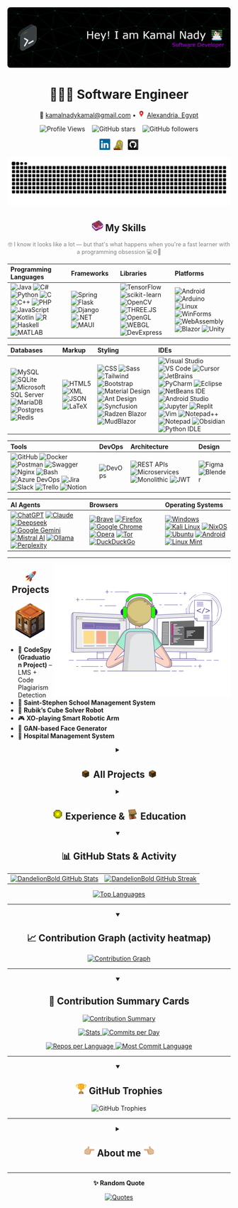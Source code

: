 <a href="https://github.com/DandelionBold">
  <picture>
    <!-- Dark mode -->
    <source media="(prefers-color-scheme: dark)" srcset="images/banner/github-header-banner-dark.png" />
    <!-- Light mode -->
    <source media="(prefers-color-scheme: light)" srcset="images/banner/github-header-banner-white.png" />
    <!-- Fallback (shows in older browsers/renderers) -->
    <img alt="Header" src="images/banner/github-header-banner-dark.png" />
  </picture>
</a>
<!-- If you want the template Easy and fast to make, I generated it from https://leviarista.github.io/github-profile-header-generator/ -->

<!-- Centered Personal Info -->
<div align="center">

  <h1>🧑🏻‍💻 Software Engineer</h1>

  <p>
    📧 <a href="mailto:kamalnadykamal@gmail.com">kamalnadykamal@gmail.com</a> • 
    <a href="https://maps.app.goo.gl/Lkm91N7a41cyADre8"> <img src="./gifs/location-pin-pointer.gif" alt="Location pin" height="17" /></a>
    <a href="https://maps.app.goo.gl/Lkm91N7a41cyADre8">Alexandria, Egypt</a>
  </p>

  <!-- 👀 Profile Views -->
  <p>
    <img src="https://komarev.com/ghpvc/?username=DandelionBold&label=Profile%20views&color=0e75b6&style=flat" alt="Profile Views" />
    &nbsp;&nbsp;
    <img src="https://img.shields.io/github/stars/DandelionBold?style=social" alt="GitHub stars" />
    &nbsp;&nbsp;
    <img src="https://img.shields.io/github/followers/DandelionBold?style=social" alt="GitHub followers" />
  </p>

  <p>
    <a href="https://www.linkedin.com/in/kamal-nady"><img src="./images/linkedin.svg" width="24" alt="LinkedIn" /></a>&nbsp;
    <a href="https://raw.githubusercontent.com/DandelionBold/DandelionBold/main/gifs/Ok-and.jpeg"><img src="./gifs/xbox.gif" width="24" alt="Xbox" /></a>&nbsp;
    <a href="https://github.com/DandelionBold"><img src="./images/github.svg" width="24" alt="GitHub" /></a>
  </p>

</div>


<!-- GitHub Snake -->
<div align="center">
  <picture>
    <source media="(prefers-color-scheme: dark)" srcset="https://raw.githubusercontent.com/DandelionBold/DandelionBold/output/github-contribution-grid-snake-dark.svg">
    <source media="(prefers-color-scheme: light)" srcset="https://raw.githubusercontent.com/DandelionBold/DandelionBold/output/github-contribution-grid-snake.svg">
    <img alt="github contribution grid snake animation" src="https://raw.githubusercontent.com/DandelionBold/DandelionBold/output/github-contribution-grid-snake.svg">
  </picture>
</div>

<!-- Centered heading -->
<h2 align="center"><a href="#-my-skills"><img src="./gifs/minecraft-enchanted-book.gif" width="25px"></a> My Skills</h2>

<p align="center" style="color: gray; font-size: 0.9em;">
  🤓 I know it looks like a lot — but that's what happens when you're a fast learner with a programming obsession 💻⚙️🚀
</p>

| **Programming Languages** | **Frameworks** | **Libraries** | **Platforms** |
| :------------------------ | :------------- | :------------ | :------------ |
| ![Java](https://img.shields.io/badge/Java-007396?logo=java&logoColor=white) ![C#](https://img.shields.io/badge/C%23-239120?logo=c-sharp&logoColor=white) ![Python](https://img.shields.io/badge/Python-3776AB?logo=python&logoColor=white) ![C](https://img.shields.io/badge/C-A8B9CC?logo=c&logoColor=black) ![C++](https://img.shields.io/badge/C++-00599C?logo=c%2B%2B&logoColor=white) ![PHP](https://img.shields.io/badge/PHP-777BB4?logo=php&logoColor=white) ![JavaScript](https://img.shields.io/badge/JavaScript-F7DF1E?logo=javascript&logoColor=black) ![Kotlin](https://img.shields.io/badge/Kotlin-7F52FF?logo=kotlin&logoColor=white) ![R](https://img.shields.io/badge/R-276DC3?logo=r&logoColor=white) ![Haskell](https://img.shields.io/badge/Haskell-5D4F85?logo=haskell&logoColor=white) ![MATLAB](https://img.shields.io/badge/MATLAB-0076A8?logo=MathWorks&logoColor=white) | ![Spring](https://img.shields.io/badge/Spring-6DB33F?logo=spring&logoColor=white) ![Flask](https://img.shields.io/badge/Flask-000000?logo=flask&logoColor=white) ![Django](https://img.shields.io/badge/Django-092E20?logo=django&logoColor=white) ![.NET](https://img.shields.io/badge/.NET-512BD4?logo=dotnet&logoColor=white) ![MAUI](https://img.shields.io/badge/MAUI.NET-512BD4?logo=dotnet&logoColor=white) | ![TensorFlow](https://img.shields.io/badge/TensorFlow-FF6F00?logo=tensorflow&logoColor=white) ![scikit-learn](https://img.shields.io/badge/scikit--learn-F7931E?logo=python&logoColor=white) ![OpenCV](https://img.shields.io/badge/OpenCV-5C3EE8?logo=opencv&logoColor=white) ![THREE.JS](https://img.shields.io/badge/THREE.JS-000000?logo=three.js&logoColor=white) ![OpenGL](https://img.shields.io/badge/OpenGL-5586A4?logo=opengl&logoColor=white) ![WEBGL](https://img.shields.io/badge/WebGL-000000?logo=webgl&logoColor=white) ![DevExpress](https://img.shields.io/badge/DevExpress-0096FF?logo=devexpress&logoColor=white) | ![Android](https://img.shields.io/badge/Android-3DDC84?logo=android&logoColor=white) ![Arduino](https://img.shields.io/badge/Arduino-00979D?logo=arduino&logoColor=white) ![Linux](https://img.shields.io/badge/Linux-FCC624?logo=linux&logoColor=black) ![WinForms](https://img.shields.io/badge/WinForms-5A2D81?logo=.net&logoColor=white) ![WebAssembly](https://img.shields.io/badge/WebAssembly-654FF0?logo=webassembly&logoColor=white) ![Blazor](https://img.shields.io/badge/Blazor-512BD4?logo=blazor&logoColor=white) ![Unity](https://img.shields.io/badge/Unity-%23000000.svg?logo=unity&logoColor=white) |

| **Databases** | **Markup** | **Styling** | **IDEs** |
| :------------ | :--------- | :---------- | :------- |
| ![MySQL](https://img.shields.io/badge/MySQL-4479A1?logo=mysql&logoColor=white) ![SQLite](https://img.shields.io/badge/SQLite-003B57?logo=sqlite&logoColor=white) ![Microsoft SQL Server](https://custom-icon-badges.demolab.com/badge/Microsoft%20SQL%20Server-CC2927?logo=mssqlserver-white&logoColor=white) ![MariaDB](https://img.shields.io/badge/MariaDB-003545?logo=mariadb&logoColor=white) ![Postgres](https://img.shields.io/badge/Postgres-%23316192.svg?logo=postgresql&logoColor=white) ![Redis](https://img.shields.io/badge/Redis-%23DD0031.svg?logo=redis&logoColor=white) | ![HTML5](https://img.shields.io/badge/HTML5-E34F26?logo=html5&logoColor=white) ![XML](https://img.shields.io/badge/XML-000000?logo=xml&logoColor=white) ![JSON](https://img.shields.io/badge/JSON-000000?logo=json&logoColor=white) ![LaTeX](https://img.shields.io/badge/LaTeX-008080?logo=latex&logoColor=white) | ![CSS](https://img.shields.io/badge/CSS-1572B6?logo=css3&logoColor=white) ![Sass](https://img.shields.io/badge/Sass-CC6699?logo=sass&logoColor=white) ![Tailwind](https://img.shields.io/badge/Tailwind-38B2AC?logo=tailwindcss&logoColor=white) ![Bootstrap](https://img.shields.io/badge/Bootstrap-563D7C?logo=bootstrap&logoColor=white) ![Material Design](https://img.shields.io/badge/Material%20Design-0081CB?logo=material-design&logoColor=white) ![Ant Design](https://img.shields.io/badge/Ant%20Design-0170FE?logo=ant-design&logoColor=white) ![Syncfusion](https://img.shields.io/badge/Syncfusion-00BDF6?logo=syncfusion&logoColor=white) ![Radzen Blazor](https://img.shields.io/badge/Radzen-Blazor-512BD4?logo=blazor&logoColor=white) ![MudBlazor](https://img.shields.io/badge/MudBlazor-512BD4?logo=blazor&logoColor=white) | ![Visual Studio](https://img.shields.io/badge/Visual%20Studio-5C2D91?logo=visual-studio&logoColor=white) ![VS Code](https://img.shields.io/badge/VS%20Code-007ACC?logo=visual-studio-code&logoColor=white) ![Cursor](https://custom-icon-badges.demolab.com/badge/Cursor-000000?logo=cursor-ai-white) ![JetBrains](https://img.shields.io/badge/JetBrains-000000?logo=jetbrains&logoColor=white) ![PyCharm](https://img.shields.io/badge/PyCharm-000?logo=pycharm&logoColor=fff) ![Eclipse](https://img.shields.io/badge/Eclipse-FE7A16.svg?logo=Eclipse&logoColor=white) ![NetBeans IDE](https://img.shields.io/badge/NetBeans%20IDE-1B6AC6.svg?logo=apache-netbeans-ide&logoColor=white) ![Android Studio](https://img.shields.io/badge/Android%20Studio-3DDC84?logo=android-studio&logoColor=white) ![Jupyter](https://img.shields.io/badge/Jupyter-FF9A00?logo=jupyter&logoColor=white) ![Replit](https://img.shields.io/badge/Replit-F26207?logo=replit&logoColor=fff) ![Vim](https://img.shields.io/badge/Vim-%2311AB00.svg?logo=vim&logoColor=white) ![Notepad++](https://img.shields.io/badge/Notepad++-90E59A.svg?&logo=notepad%2b%2b&logoColor=black) ![Notepad](https://custom-icon-badges.demolab.com/badge/Notepad-2C2C2C?logo=windows11&logoColor=white) ![Obsidian](https://img.shields.io/badge/Obsidian-%23483699.svg?&logo=obsidian&logoColor=white) ![Python IDLE](https://img.shields.io/badge/Python%20IDLE-3776AB?logo=python&logoColor=fff) |

| **Tools** | **DevOps** | **Architecture** | **Design** |
| :--------| :----------| :---------------- | :--------- |
| ![GitHub](https://img.shields.io/badge/GitHub-181717?logo=github&logoColor=white) ![Docker](https://img.shields.io/badge/Docker-2496ED?logo=docker&logoColor=white) ![Postman](https://img.shields.io/badge/Postman-FF6C37?logo=postman&logoColor=white) ![Swagger](https://img.shields.io/badge/Swagger-85EA2D?logo=swagger&logoColor=white) ![Nginx](https://img.shields.io/badge/Nginx-009639?logo=nginx&logoColor=white) ![Bash](https://img.shields.io/badge/Bash-4EAA25?logo=gnu-bash&logoColor=white) ![Azure DevOps](https://custom-icon-badges.demolab.com/badge/Azure%20DevOps-0078D7?logo=azure-devops-white&logoColor=fff) ![Jira](https://img.shields.io/badge/Jira-0052CC?logo=jira&logoColor=fff) ![Slack](https://img.shields.io/badge/Slack-4A154B?logo=slack&logoColor=fff) ![Trello](https://img.shields.io/badge/Trello-0052CC?logo=trello&logoColor=fff) ![Notion](https://img.shields.io/badge/Notion-000?logo=notion&logoColor=fff) | ![DevOps](https://img.shields.io/badge/DevOps-007ACC?logo=azuredevops&logoColor=white) | ![REST APIs](https://img.shields.io/badge/REST%20APIs-4285F4?logo=swagger&logoColor=white) ![Microservices](https://img.shields.io/badge/Microservices-6DB33F?logo=docker&logoColor=white) ![Monolithic](https://img.shields.io/badge/Monolithic-333333?logo=server&logoColor=white) ![JWT](https://img.shields.io/badge/JWT-000?logo=jwt&logoColor=white) | ![Figma](https://img.shields.io/badge/Figma-F24E1E?logo=figma&logoColor=white) ![Blender](https://img.shields.io/badge/Blender-F5792A?logo=blender&logoColor=white) |

| **AI Agents** | **Browsers** | **Operating Systems** |
| :------------ | :----------- | :-------------------- |
| [![ChatGPT](https://img.shields.io/badge/ChatGPT-74aa9c?logo=openai&logoColor=white)](#) [![Claude](https://img.shields.io/badge/Claude-D97757?logo=claude&logoColor=fff)](#) [![Deepseek](https://custom-icon-badges.demolab.com/badge/Deepseek-4D6BFF?logo=deepseek&logoColor=fff)](#) [![Google Gemini](https://img.shields.io/badge/Google%20Gemini-886FBF?logo=googlegemini&logoColor=fff)](#) [![Mistral AI](https://img.shields.io/badge/Mistral%20AI-FA520F?logo=mistral-ai&logoColor=fff)](#) [![Ollama](https://img.shields.io/badge/Ollama-fff?logo=ollama&logoColor=000)](#) [![Perplexity](https://img.shields.io/badge/Perplexity-1FB8CD?logo=perplexity&logoColor=fff)](#) | [![Brave](https://img.shields.io/badge/Brave-FB542B?logo=Brave&logoColor=white)](#) [![Firefox](https://img.shields.io/badge/Firefox-FF7139?logo=Firefox&logoColor=white)](#) [![Google Chrome](https://img.shields.io/badge/Google%20Chrome-4285F4?logo=GoogleChrome&logoColor=white)](#) [![Opera](https://img.shields.io/badge/Opera-FF1B2D?logo=Opera&logoColor=white)](#) [![Tor](https://img.shields.io/badge/Tor-7D4698?logo=Tor-Browser&logoColor=white)](#) [![DuckDuckGo](https://img.shields.io/badge/DuckDuckGo-DE5833?logo=duckduckgo&logoColor=white)](#) | [![Windows](https://custom-icon-badges.demolab.com/badge/Windows-0078D6?logo=windows11&logoColor=white)](#) [![Kali Linux](https://img.shields.io/badge/Kali%20Linux-557C94?logo=kalilinux&logoColor=fff)](#) [![NixOS](https://img.shields.io/badge/NixOS-5277C3?logo=nixos&logoColor=fff)](#) [![Ubuntu](https://img.shields.io/badge/Ubuntu-E95420?logo=ubuntu&logoColor=white)](#) [![Android](https://img.shields.io/badge/Android-3DDC84?logo=android&logoColor=white)](#) [![Linux Mint](https://img.shields.io/badge/Linux%20Mint-87CF3E?logo=linuxmint&logoColor=fff)](#) |

---

<!-- Image floats to the right -->
<a href="#-projects"><img align="right" alt="Coding" width="400" src="./gifs/coding-animation.gif"></a>

<!-- Centered heading -->
<h2 align="center"><a href="#-projects"><img src="./gifs/rocket-emoji.gif" width="25px"></a> Projects</h2>

<div align="center">
  <a href="#-projects"><img src="./gifs/minecraft-crafting-table.gif" alt="Minecraft Crafting Table" width="80"></a>
</div>

- 🧠 **CodeSpy (Graduation Project)** – LMS + Code Plagiarism Detection  
- 🏫 **Saint-Stephen School Management System**  
- 🤖 **Rubik’s Cube Solver Robot**  
- 🎮 **XO-playing Smart Robotic Arm**  
- 🧠 **GAN-based Face Generator**  
- 🏥 **Hospital Management System**  


<details closed>
<summary align="center"><h2><a href="#-all-projects-"><img src="./gifs/minecraft-chest-opening.gif" width="25px"></a> All Projects <a href="#-all-projects-"><img src="./gifs/minecraft-chest-opening.gif" width="25px"></a></h2></summary>

<div align="center">
  <a href="#-all-projects-"><img src="./gifs/coding.gif" alt="Minecraft Chest Opening" width="100"></a>
</div>

<!--
- **Project A** — one-liner value. Stack: <tech>. [Repo](#) • [Live](#)
- **Project B** — one-liner value. Stack: <tech>. [Repo](#) • [Demo GIF](#)
- **Project C** — one-liner value. Stack: <tech>. [Repo](#)
-->

### 🧠 CodeSpy (Graduation Project)
- **Description:** Full LMS with integrated **code-plagiarism detection** across **127 programming languages**, built to help instructors manage classes and uphold academic integrity.
- **Technologies:** HTML, CSS, JavaScript, **Python**, **Django**, **MySQL**
- **Features:**
  - Plagiarism detection with similarity analysis on code submissions.
  - Class/section management, assignments, grading, and progress tracking.
  - Teacher–student communication (announcements, messaging).
  - Role-based access (admins, teachers, students).
  - Integrity focus: nudges, guidance, and feedback to teach ethical coding.
- **Status:** Completed

---

### 🏫 Saint-Stephen School Management System
- **Description:** Management system for a church-service program (school-like) that teaches hymns, rituals, and Coptic language, with full attendance and materials tracking for students and teachers.
- **Technologies:** **Python**, **Django**, HTML, **SASS**, CSS, JavaScript, **MySQL**
- **Features:**
  - **Curriculum management** for church subjects (materials, units, attachments).
  - **Attendance tracking** for students and teachers.
  - **Roles & permissions:** teachers manage classes; students view grades, class details, and study materials.
  - Class announcements and simple teacher–student communication.
- **Notes:** Side project with evolving user requirements, so development spans longer and iterates with feedback.
- **Status:** In development

---

### 🤖 Robotic Rubik’s Cube Solver
- **Description:** End-to-end robot that detects cube colors, computes a valid solve sequence, and executes moves automatically.
- **Technologies:** **Python**, **OpenCV**, **Arduino UNO**
- **Features:** Color scanning & face detection (CV), move-planning, motor control, hardware + mechanical integration (incl. CNC considerations).
- **Timeline:** ~5 weeks alongside other coursework
- **Status:** Completed

---

### 🎮 XO-Playing Robotic Arm (Tic-Tac-Toe)
- **Description:** Vision-guided robotic arm that plays Tic-Tac-Toe against a human opponent.
- **Technologies:** **Python**, **OpenCV**, **Arduino UNO**
- **Features:** Board state detection with CV, game logic/AI for move selection, precise pick-and-place to grid cells, calibration/reset routines.
- **Status:** Completed

---

### 🧠 GAN-Based Face Generator
- **Description:** Generative Adversarial Network that synthesizes realistic human faces from a **seed**, producing **reproducible** outputs.
- **Technologies:** **Python**, **TensorFlow** (Deep Learning)
- **Features:**
  - Seed-based sampling (same seed ⇒ same face).
  - Latent-space exploration (vary the seed to generate diverse faces; interpolate between seeds).
  - Training/monitoring utilities and image exporters for result galleries.
- **Status:** Completed

---

### 💰 Customer Bank Simulation (Discrete-Event)
- **Description:** Bank operations simulator modeling customers moving through service points until exit.
- **Technologies:** **Python**, **SimPy**
- **Features:**
  - Agents for customers, queues, and tellers/service stations.
  - Metrics: avg. wait, queue length distributions, throughput, per-station **utilization**, SLA breaches.
  - Experiments: vary teller counts/service times to locate bottlenecks and recommend staffing.
  - Reports: per-station summaries and end-to-end time-in-system.
- **Status:** Completed

---

### 🏭 Factory Flow & Transport Simulation (Discrete-Event)
- **Description:** Production-line simulator for a **gears** factory. Loads move between machines with spacing constraints while **two trucks** shuttle items in sequence.
- **Technologies:** **Python**, **SimPy**
- **Features:**
  - Machine models with processing times/capacities and inter-machine distances.
  - Transporter logic for two trucks (dispatching, queues, route choice).
  - KPIs: machine utilization, WIP, transport idle time, cycle time, bottleneck detection.
  - Scenario testing (e.g., add a truck vs. rebalance machine times).
- **Status:** Completed

---

### 🏥 Hospital Management System
- **Description:** Desktop system covering core **clinical** and **administrative** workflows—not just basic CRUD.
- **Technologies:** **JavaFX**, **MySQL**
- **Features:**
  - **Appointments** (create, reschedule, cancel, clinician calendars).
  - **Medical records** (patient profiles, visit history, diagnoses, procedures).
  - Orders & documentation (prescriptions, labs/imaging requests).
  - Role-based access (admin/doctor/nurse/front-desk) and audit trails.
- **Status:** Completed

---

### 🩸 Blood Donation Matching App
- **Description:** Application that connects patients with suitable blood donors and enables direct coordination.
- **Technologies:** **Java**, **JavaFX**, multithreading
- **Features:**
  - **Matching by blood type** and **geographic proximity** (nearest suitable donors suggested).
  - In-app **chat** between donor and patient for coordination.
  - **Notifications** for new matches, message activity, and updates while waiting.
  - Built natively from scratch with concurrency for responsive UI and background matching.
- **Status:** Completed


<div align="center">
  <h2><a href="#-upcoming-projects"><img src="./gifs/rocket-emoji.gif" width="25px"></a> Upcoming Projects</h2>
  <a href="#-upcoming-projects"><img src="./gifs/rocket-league-ball.gif" alt="Rocket League Ball Loading" width="120"></a>
  <br>
  <a href="#-all-projects-"><img src="./gifs/pointing-up-emoji.gif" width="40px" alt="Go back to All Projects" align="right"></a>
  <p style="color: #888; font-style: italic; margin-top: 10px;">
    <a href="#-upcoming-projects"><img src="./gifs/target-emoji.gif" width="15px"></a> More exciting projects coming soon...
  </p>
</div>

<hr>

</details>


<details closed>
<summary align="center"><h2><a href="#-experience---education"><img src="./gifs/experience-bottle.gif" width="25px"></a> Experience & <a href="#-experience---education"><img src="./gifs/minecraft-lectern.gif" width="25px"></a> Education</h2></summary>

<!-- Image floats to the right like coding animation -->
<a href="#-experience---education">
  <img align="right" alt="Experience & Education" width="30%" src="./gifs/minecraft-lectern.gif">
</a>

### 💼 Professional Experience

- ERP Systems & Enterprise Solutions
- Software Development & Database Management
- Cross-Platform Development
- Business Intelligence & Data Analytics
- Remote System Administration & Support
- Curriculum Development
- Technical Instruction
- Hands-on Training
- Student Mentorship

### 🎓 Academic Background

- **Major**: Computer Science
- **Minor**: Software Engineering

### 🏆 Achievements

- Competitive Programming Experience
- Continuous Learning & Fast Adaptation

</details>


<details open>
<summary align="center"><h2>📊 GitHub Stats & Activity</h2></summary>
<div align="center">
  <table>
    <tr>
      <td>
        <a href="#-github-stats--activity">
          <picture>
            <source media="(prefers-color-scheme: dark)" srcset="https://github-readme-stats.vercel.app/api?username=DandelionBold&show_icons=true&hide_border=true&title_color=bc05ff&icon_color=1495ff&text_color=0CFFD2&bg_color=0c002e" />
            <source media="(prefers-color-scheme: light)" srcset="https://github-readme-stats.vercel.app/api?username=DandelionBold&show_icons=true&hide_border=true&bg_color=f6f8fa&title_color=bc05ff&text_color=1f2328&icon_color=1495ff" />
            <img alt="DandelionBold GitHub Stats" src="https://github-readme-stats.vercel.app/api?username=DandelionBold&show_icons=true&hide_border=true&bg_color=f6f8fa&title_color=bc05ff&text_color=1f2328&icon_color=1495ff" height="155" />
          </picture>
        </a>
      </td>
      <td>
        <a href="#-github-stats--activity">
          <picture>
            <source media="(prefers-color-scheme: dark)" srcset="https://github-readme-streak-stats.herokuapp.com?user=DandelionBold&hide_border=true&ring=bc05ff&sideNums=bc05ff&stroke=1495ff&background=0c002e&sideLabels=0CFFD2&dates=1495ff&fire=1495ff&currStreakLabel=0CFFD2&currStreakNum=0CFFD2" />
            <source media="(prefers-color-scheme: light)" srcset="https://github-readme-streak-stats.herokuapp.com?user=DandelionBold&hide_border=true&background=f6f8fa&ring=bc05ff&sideNums=bc05ff&stroke=1495ff&sideLabels=1f2328&dates=57606a&fire=1495ff&currStreakLabel=1f2328&currStreakNum=1f2328" />
            <img alt="DandelionBold GitHub Streak" src="https://github-readme-streak-stats.herokuapp.com?user=DandelionBold&hide_border=true&background=f6f8fa&ring=bc05ff&sideNums=bc05ff&stroke=1495ff&sideLabels=1f2328&dates=57606a&fire=1495ff&currStreakLabel=1f2328&currStreakNum=1f2328" height="155" />
          </picture>
        </a>
      </td>
    </tr>
  </table>

  <a href="#-github-stats--activity">
    <picture>
      <source media="(prefers-color-scheme: dark)" srcset="https://github-readme-stats.vercel.app/api/top-langs/?username=DandelionBold&layout=compact&hide_border=true&bg_color=0c002e&title_color=bc05ff&text_color=0CFFD2&icon_color=1495ff&langs_count=10" />
      <source media="(prefers-color-scheme: light)" srcset="https://github-readme-stats.vercel.app/api/top-langs/?username=DandelionBold&layout=compact&hide_border=true&bg_color=f6f8fa&title_color=bc05ff&text_color=1f2328&icon_color=1495ff&langs_count=10" />
      <img alt="Top Languages" src="https://github-readme-stats.vercel.app/api/top-langs/?username=DandelionBold&layout=compact&hide_border=true&bg_color=f6f8fa&title_color=bc05ff&text_color=1f2328&icon_color=1495ff&langs_count=10" />
    </picture>
  </a>
</div>
<hr>
</details>


<details open>
<summary align="center"><h2>📈 Contribution Graph (activity heatmap)</h2></summary>
  
<div align="center">
  <p align="center">
    <a href="#-contribution-graph-activity-heatmap">
      <img
        src="https://github-readme-activity-graph.vercel.app/graph?username=DandelionBold&bg_color=0c002e&color=0CFFD2&line=f65ee0&point=1495ff&area=true&hide_border=true"
        alt="Contribution Graph"
      />
    </a>
  </p>
</div>
<hr>
</details>

<details open>
<summary align="center"><h2>🧾 Contribution Summary Cards</h2></summary>
  
<div align="center">
  <!-- Note: this generator doesn't accept per-color hex params; using closest theme -->
  <p align="center">
    <a href="#-contribution-summary-cards">
      <img src="https://github-profile-summary-cards.vercel.app/api/cards/profile-details?username=DandelionBold&theme=tokyonight" alt="Contribution Summary" />
    </a>
  </p>
  <p align="center">
    <a href="#-contribution-summary-cards">
      <img src="https://github-profile-summary-cards.vercel.app/api/cards/stats?username=DandelionBold&theme=tokyonight" alt="Stats" />
    </a>
    <a href="#-contribution-summary-cards">
      <img src="https://github-profile-summary-cards.vercel.app/api/cards/productive-time?username=DandelionBold&theme=tokyonight&utcOffset=8" alt="Commits per Day" />
    </a>
  </p>
  <p align="center">
    <a href="#-contribution-summary-cards">
      <img src="https://github-profile-summary-cards.vercel.app/api/cards/repos-per-language?username=DandelionBold&theme=tokyonight" alt="Repos per Language" />
    </a>
    <a href="#-contribution-summary-cards">
      <img src="https://github-profile-summary-cards.vercel.app/api/cards/most-commit-language?username=DandelionBold&theme=tokyonight" alt="Most Commit Language" />
    </a>
  </p>
</div>
<hr>
</details>

<details open>
<summary align="center"><h2><a href="#-github-trophies"><img src="./gifs/trophy-emoji.gif" width="25px"></a> GitHub Trophies</h2></summary>
  
<div align="center">

  <!-- Note: trophies also doesn't support custom hex; 'dracula' is the closest look -->
  <p align="center">
    <img src="https://github-profile-trophy.vercel.app/?username=DandelionBold&theme=dracula&margin-w=15&margin-h=15" alt="GitHub Trophies" />
  </p>
</div>
<hr>
</details>

<details closed>
<summary align="center"><h2><a href="#-about-me-"><img src="./gifs/pointing-left-emoji.gif" width="25px"></a> About me <a href="#-about-me-"><img src="./gifs/pointing-right-emoji.gif" width="25px"></a></h2></summary>

<div align="center">
    <a href="#-about-me-"><img src="./gifs/minecraft-enchanting-table_.gif" alt="Minecraft Enchanting Table" width="100"></a>
</div>

```python
from life import HardcoreMode
import os  # obviously secure, right? 😅
from dotenv import load_dotenv  # even more secure!

# Load the ultra-secret life credentials
load_dotenv()

class Life(Creativity):
    """
    A creative representation of my life profile.
    Everything here is driven by a programming obsession.
    """
    def __init__(self):
        # 🧍‍♂️ Personal Identity
        self.pronouns = "he/him"
        self.name = "Kamal Nady"
        self.locatedIn = "Alexandria, Egypt"
        self.job = "Software Engineer"
        self.education = "Bachelor of Computer Science, AAST (2019–2023)"
        self.company = "IronLabs"

        # Ultra-sensitive top-secret life password (shh 🤫)
        self.password = os.getenv("KAMAL_SUPER_SECRET_PASSWORD", "1234")  # default for me 😉

        # 🧠 Technical DNA
        self.skills = {
            "programmingLanguages": [
                "Java", "C#", "Python", "C", "C++", "PHP",
                "JavaScript", "Kotlin", "R", "Haskell", "MATLAB"
            ],
            "frameworks": [
                "Spring", "Flask", "Django", ".NET", "MAUI"
            ],
            "libraries": [
                "TensorFlow", "scikit-learn", "OpenCV", "THREE.JS", "OpenGL", "WEBGL", "DevExpress"
            ],
            "platforms": [
                "Android", "Arduino", "Linux", "WinForms", "WebAssembly", "Blazor"
            ],
            "databases": [
                "MySQL", "SQLite", "SQL Server", "MariaDB"
            ],
            "markup": [
                "HTML5", "XML", "JSON", "LaTeX"
            ],
            "styling": [
                "CSS", "Sass", "Tailwind", "Bootstrap", "Material Design",
                "Ant Design", "Syncfusion", "Radzen Blazor", "MudBlazor"
            ],
            "tools": [
                "Git", "Docker", "Nginx", "Postman", "Swagger",
                "Visual Studio", "VS Code", "Jupyter", "NetBeans", "JetBrains",
                "Android Studio", "GitHub"
            ],
            "devOps": [
                "DevOps"
            ]
        }

        # 🏛️ How my brain organizes code
        self.architecture = {
            "frontEnd": "Modern Web Interfaces",
            "backEnd": ["microservices", "monolithic"],
            "databases": ["Relational", "NoSQL", "In-memory"]
        }

        # 📜 The lore
        self.pastExperiences = [
            "IronLabs (2023–2024): Led development, maintenance, and ERP customization",
            "App Soft (2021–2022): Trained as a software developer in .NET MVC",
            "AAST Competitive Programming Contest (2020): Achieved 32nd place"
        ]

        # 🎯 What keeps me up at night (in a good way)
        self.fieldsOfInterests = [
            "Competitive Programming", "Software Architecture", "Machine Learning", "IoT", "Robotics"
        ]

        # 🧠 Where the knowledge lives
        self.technicalBackground = [
            "Bachelor in Computer Science with a minor in Software Engineering"
        ]


class GameEngine:
    """
    Emulator for free time (runs only when work process is suspended).
    """

    def __init__(self):
        self.saveFiles = {
            "Minecraft": {"mode": "Hardcore", "status": "Keep Inventory enabled 💀💩"},
            "Rocket League": {"rank": "Diamond", "status": "Chasing the ball instead of the rotation 🚗⚽"}
        }

    def start(self, game: str):
        if game in self.saveFiles:
            print(f"Booting {game}... Status: {self.saveFiles[game]['status']}")
        else:
            raise GameNotFoundError(f"{game} not installed!")

# Totally not running in production 😅
if __name__ == '__main__':
    profile = Life()
    print(f"Logging in with password: {profile.password} (definitely not hardcoded)")

    fun = GameEngine()
    fun.start("League Of Legends")
```

</details>

<hr>

<div align="center">
  <p align="center" id="-random-quote"><b>✨ Random Quote</b></p>
  <a href="#-random-quote">
    <img alt="Quotes" src="https://quotes-github-readme.vercel.app/api?type=horizontal&theme=dark&animation=grow_out_in&quoteCategory=programming?border=true">
  </a>
</div>


